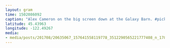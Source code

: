 ```yaml
---
layout: gram
time: 1502086092
caption: "Alex Cameron on the big screen down at the Galaxy Barn. #pickathon"
latitude: 45.43963
longitude: -122.49267
media:
- media/posts/201708/20635067_157641558119778_3512290565221777408_n_17891683228044857.jpg
---
```

